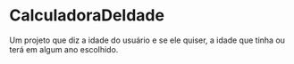# CalculadoraDeIdade
Um projeto que diz a idade do usuário e se ele quiser, a idade que tinha ou terá em algum ano escolhido.
